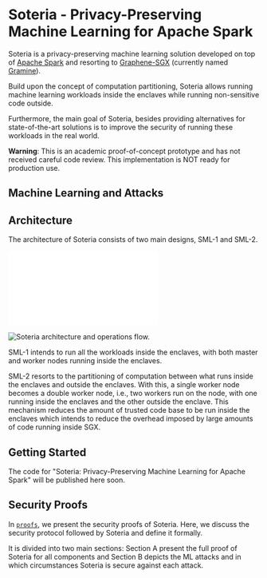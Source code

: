 # Soteria - Privacy-Preserving Machine Learning for Apache Spark

Soteria is a privacy-preserving machine learning solution developed on top of [Apache Spark](https://github.com/apache/spark) and resorting to [Graphene-SGX](https://github.com/oscarlab/graphene) (currently named [Gramine](https://github.com/gramineproject/gramine)).

Build upon the concept of computation partitioning, Soteria allows running machine learning workloads inside the enclaves while running non-sensitive code outside. 

Furthermore, the main goal of Soteria, besides providing alternatives for state-of-the-art solutions is to improve the security of running these workloads in the real world. 

**Warning**: This is an academic proof-of-concept prototype and has not received careful code review. This implementation is NOT ready for production use.


## Machine Learning and Attacks




## Architecture

The architecture of Soteria consists of two main designs, SML-1 and SML-2. 

<embed src="figures/arch_soteria_poster.pdf" type="application/pdf">

![Soteria architecture and operations flow.]((https://github.com/claudiavmbrito/Soteria/blob/main/images/arch_soteria_poster.pdf))

SML-1 intends to run all the workloads inside the enclaves, with both master and worker nodes running inside the enclaves.

SML-2 resorts to the partitioning of computation between what runs inside the enclaves and outside the enclaves. With this, a single worker node becomes a double worker node, i.e., two workers run on the node, with one running inside the enclaves and the other outside the enclave. This mechanism reduces the amount of trusted code base to be run inside the enclaves which intends to reduce the overhead imposed by large amounts of code running inside SGX.


## Getting Started

The code for "Soteria: Privacy-Preserving Machine Learning for Apache Spark" will be published here soon.


## Security Proofs

In [`proofs`](https://github.com/claudiavmbrito/Soteria/tree/main/proofs), we present the security proofs of Soteria. Here, we discuss the security protocol followed by Soteria and define it formally. 

It is divided into two main sections: Section A present the full proof of Soteria for all components and Section B depicts the ML attacks and in which circumstances Soteria is secure against each attack. 
